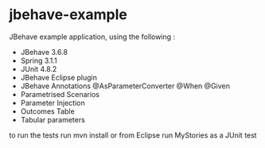jbehave-example
===============

JBehave example application, using the following :
 
- JBehave 3.6.8
- Spring 3.1.1
- JUnit 4.8.2
- JBehave Eclipse plugin
- JBehave Annotations
	@AsParameterConverter
	@When
	@Given
- Parametrised Scenarios
- Parameter Injection
- Outcomes Table
- Tabular parameters
 
 to run the tests run mvn install or from Eclipse run MyStories as a JUnit test 

